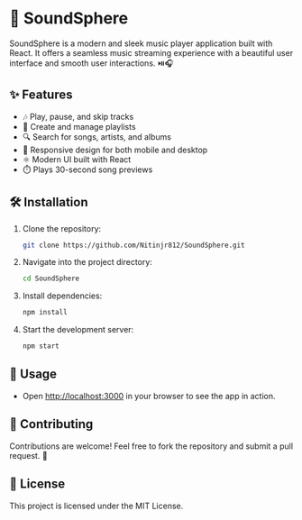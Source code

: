 # 🎵 SoundSphere

SoundSphere is a modern and sleek music player application built with React. It offers a seamless music streaming experience with a beautiful user interface and smooth user interactions. ⏯️🎧

## ✨ Features
- 🎶 Play, pause, and skip tracks
- 📜 Create and manage playlists
- 🔍 Search for songs, artists, and albums
- 📱 Responsive design for both mobile and desktop
- ⚛️ Modern UI built with React
- ⏱️ Plays 30-second song previews

## 🛠️ Installation
1. Clone the repository:
   ```bash
   git clone https://github.com/Nitinjr812/SoundSphere.git
   ```

2. Navigate into the project directory:
   ```bash
   cd SoundSphere
   ```

3. Install dependencies:
   ```bash
   npm install
   ```

4. Start the development server:
   ```bash
   npm start
   ```

## 🚀 Usage
- Open [http://localhost:3000](http://localhost:3000) in your browser to see the app in action.

## 🤝 Contributing
Contributions are welcome! Feel free to fork the repository and submit a pull request. 🙌

## 📄 License
This project is licensed under the MIT License.

